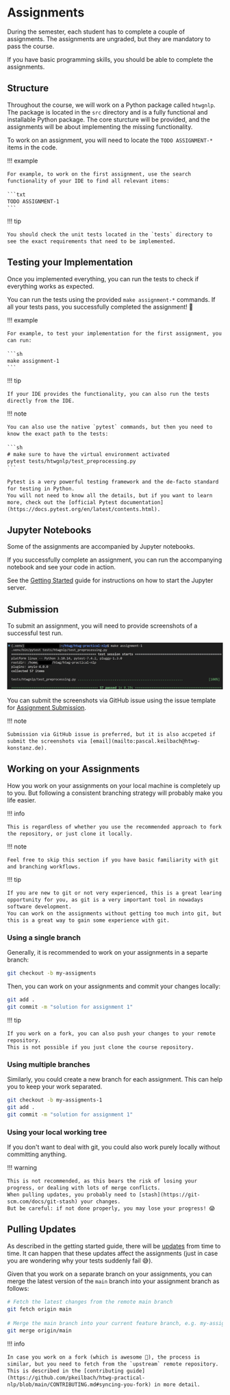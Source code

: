 # Assignments

During the semester, each student has to complete a couple of assignments.
The assignments are ungraded, but they are mandatory to pass the course.

If you have basic programming skills, you should be able to complete the assignments.

## Structure

Throughout the course, we will work on a Python package called `htwgnlp`.
The package is located in the `src` directory and is a fully functional and installable Python package.
The core sturcture will be provided, and the assignments will be about implementing the missing functionality.

To work on an assignment, you will need to locate the `TODO ASSIGNMENT-*` items in the code.

!!! example

    For example, to work on the first assignment, use the search functionality of your IDE to find all relevant items:

    ```txt
    TODO ASSIGNMENT-1
    ```

!!! tip

    You should check the unit tests located in the `tests` directory to see the exact requirements that need to be implemented.

## Testing your Implementation

Once you implemented everything, you can run the tests to check if everything works as expected.

You can run the tests using the provided `make assignment-*` commands.
If all your tests pass, you successfully completed the assignment! 🚀

!!! example

    For example, to test your implementation for the first assignment, you can run:

    ```sh
    make assignment-1
    ```

!!! tip

    If your IDE provides the functionality, you can also run the tests directly from the IDE.

!!! note

    You can also use the native `pytest` commands, but then you need to know the exact path to the tests:

    ```sh
    # make sure to have the virtual environment activated
    pytest tests/htwgnlp/test_preprocessing.py
    ```

    Pytest is a very powerful testing framework and the de-facto standard for testing in Python.
    You will not need to know all the details, but if you want to learn more, check out the [official Pytest documentation](https://docs.pytest.org/en/latest/contents.html).

## Jupyter Notebooks

Some of the assignments are accompanied by Jupyter notebooks.

If you successfully complete an assignment, you can run the accompanying notebook and see your code in action.

See the [Getting Started](./getting_started.md) guide for instructions on how to start the Jupyter server.

## Submission

To submit an assignment, you will need to provide screenshots of a successful test run.

![Example of a successful test run](./img/assignment-test-run.png)

You can submit the screenshots via GitHub issue using the issue template for [Assignment Submission](https://github.com/pkeilbach/htwg-practical-nlp/issues/new/choose).

!!! note

    Submission via GitHub issue is preferred, but it is also accpeted if submit the screenshots via [email](mailto:pascal.keilbach@htwg-konstanz.de).

## Working on your Assignments

How you work on your assignments on your local machine is completely up to you.
But following a consistent branching strategy will probably make you life easier.

!!! info

    This is regardless of whether you use the recommended approach to fork the repository, or just clone it locally.

!!! note

    Feel free to skip this section if you have basic familiarity with git and branching workflows.

!!! tip

    If you are new to git or not very experienced, this is a great learing opportunity for you, as git is a very important tool in nowadays software development.
    You can work on the assignments without getting too much into git, but this is a great way to gain some experience with git.

### Using a single branch

Generally, it is recommended to work on your assignments in a separte branch:

```sh
git checkout -b my-assigments
```

Then, you can work on your assignments and commit your changes locally:

```sh
git add .
git commit -m "solution for assignment 1"
```

!!! tip

    If you work on a fork, you can also push your changes to your remote repository.
    This is not possible if you just clone the course repository.

### Using multiple branches

Similarly, you could create a new branch for each assignment. This can help you to keep your work separated.

```sh
git checkout -b my-assigments-1
git add .
git commit -m "solution for assignment 1"
```

### Using your local working tree

If you don't want to deal with git, you could also work purely locally without committing anything.

!!! warning

    This is not recommended, as this bears the risk of losing your progress, or dealing with lots of merge conflicts.
    When pulling updates, you probably need to [stash](https://git-scm.com/docs/git-stash) your changes.
    But be careful: if not done properly, you may lose your progress! 😱

## Pulling Updates

As described in the getting started guide, there will be [updates](./getting_started.md#fetching-updates) from time to time.
It can happen that these updates affect the assignments (just in case you are wondering why your tests suddenly fail 😅).

Given that you work on a separate branch on your assignments, you can merge the latest version of the `main` branch into your assignment branch as follows:

```sh
# Fetch the latest changes from the remote main branch
git fetch origin main

# Merge the main branch into your current feature branch, e.g. my-assignments
git merge origin/main
```

!!! info

    In case you work on a fork (which is awesome 🙌), the process is similar, but you need to fetch from the `upstream` remote repository.
    This is described in the [contributing guide](https://github.com/pkeilbach/htwg-practical-nlp/blob/main/CONTRIBUTING.md#syncing-you-fork) in more detail.
